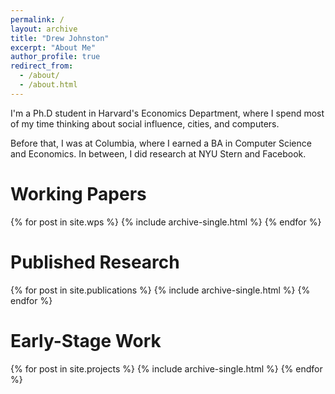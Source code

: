 ```yaml
---
permalink: /
layout: archive
title: "Drew Johnston"
excerpt: "About Me"
author_profile: true
redirect_from: 
  - /about/
  - /about.html
---
```

I'm a Ph.D student in Harvard's Economics Department, where I spend most of my time thinking about social influence, cities, and computers. 

Before that, I was at Columbia, where I earned a BA in Computer Science and Economics. In between, I did research at NYU Stern and Facebook.

Working Papers
======
{% for post in site.wps %}
  {% include archive-single.html %}
{% endfor %}
<br>

Published Research
======
{% for post in site.publications %}
  {% include archive-single.html %}
{% endfor %}
<br>

Early-Stage Work
======
{% for post in site.projects %}
  {% include archive-single.html %}
{% endfor %}
